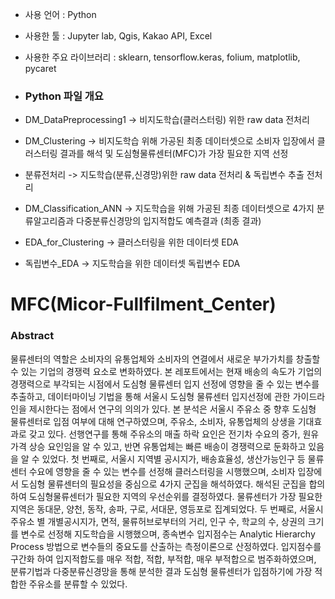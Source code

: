 - 사용 언어 : Python
- 사용한 툴 : Jupyter lab, Qgis, Kakao API, Excel
- 사용한 주요 라이브러리 : sklearn, tensorflow.keras, folium, matplotlib, pycaret
- ### Python 파일 개요
- DM_DataPreprocessing1 -> 비지도학습(클러스터링) 위한 raw data 전처리

- DM_Clustering -> 비지도학습 위해 가공된 최종 데이터셋으로 소비자 입장에서 클러스터링 결과를 해석 및 도심형물류센터(MFC)가 가장 필요한 지역 선정

- 분류전처리 -> 지도학습(분류,신경망)위한 raw data 전처리 & 독립변수 추출 전처리

- DM_Classification_ANN -> 지도학습을 위해 가공된 최종 데이터셋으로 4가지 분류알고리즘과 다중분류신경망의 입지적합도 예측결과 (최종 결과) 

- EDA_for_Clustering -> 클러스터링을 위한 데이터셋 EDA

- 독립변수_EDA -> 지도학습을 위한 데이터셋 독립변수 EDA








# MFC(Micor-Fullfilment_Center)

### Abstract
물류센터의 역할은 소비자의 유통업체와 소비자의 연결에서 새로운 부가가치를 창출할 수 있는 기업의 경쟁력 요소로 변화하였다. 
본 레포트에서는 현재 배송의 속도가 기업의 경쟁력으로 부각되는 시점에서 도심형 물류센터 입지 선정에 영향을 줄 수 있는 변수를 추출하고, 데이터마이닝 기법을 통해 서울시 도심형 물류센터 입지선정에 관한 가이드라인을 제시한다는 점에서 연구의 의의가 있다.
본 분석은 서울시 주유소 중 향후 도심형 물류센터로 입점 여부에 대해 연구하였으며,
주유소, 소비자, 유통업체의 상생을 기대효과로 갖고 있다. 선행연구를 통해 주유소의 매출 하락 요인은 전기차 수요의 증가, 원유 가격 상승 요인임을 알 수 있고, 반면 유통업체는 빠른 배송이 경쟁력으로 둔화하고 있음을 알 수 있었다. 
첫 번째로, 서울시 지역별 공시지가, 배송효율성, 생산가능인구 등 물류센터 수요에 영향을 줄 수 있는 변수를 선정해 클러스터링을 시행했으며, 소비자 입장에서 도심형 물류센터의 필요성을 중심으로 4가지 군집을 해석하였다. 해석된 군집을 합의하여 도심형물류센터가 필요한 지역의 우선순위를 결정하였다. 물류센터가 가장 필요한 지역은 동대문, 양천, 동작, 송파, 구로, 서대문, 영등포로 집계되었다.
 두 번째로, 서울시 주유소 별 개별공시지가, 면적, 물류허브로부터의 거리, 인구 수, 학교의 수, 상권의 크기를 변수로 선정해 지도학습을 시행했으며,  종속변수 입지점수는 Analytic Hierarchy Process 방법으로 변수들의 중요도를 산출하는 측정이론으로 산정하였다. 입지점수를 구간화 하여 입지적합도를 매우 적합, 적합, 부적합, 매우 부적합으로 범주화하였으며, 분류기법과 다중분류신경망을 통해 분석한 결과 도심형 물류센터가 입점하기에 가장 적합한 주유소를 분류할 수 있었다. 
